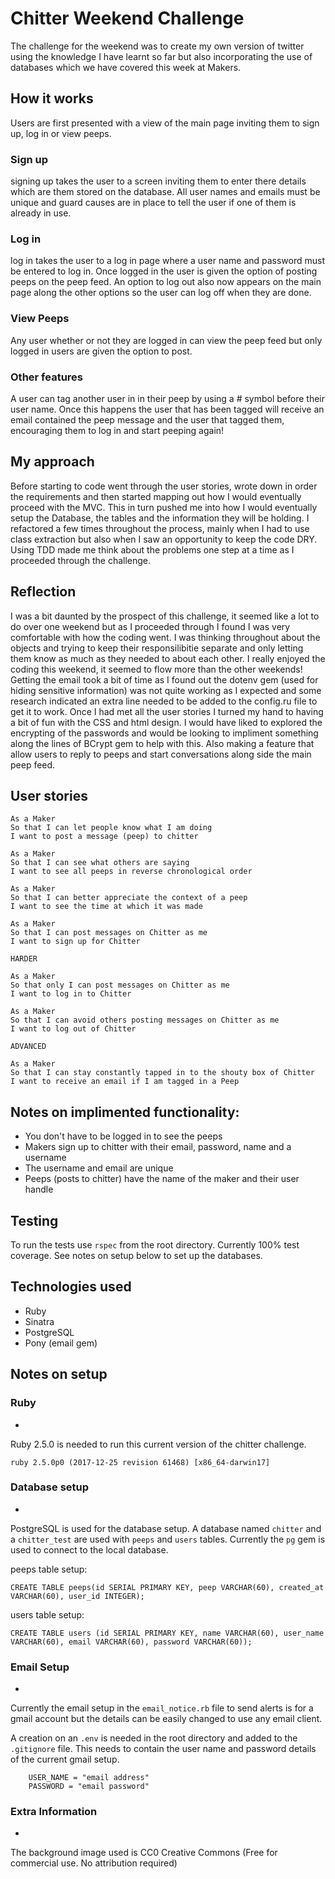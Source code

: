Chitter Weekend Challenge
============

The challenge for the weekend was to create my own version of twitter using the knowledge I have learnt so far but also incorporating the use of databases which we have covered this week at Makers.

## How it works
Users are first presented with a view of the main page inviting them to sign up, log in or view peeps.

### Sign up
signing up takes the user to a screen inviting them to enter there details which are them stored on the database. All user names and emails must be unique and guard causes are in place to tell the user if one of them is already in use.

### Log in
log in takes the user to a log in page where a user name and password must be entered to log in. Once logged in the user is given the option of posting peeps on the peep feed. An option to log out also now appears on the main page along the other options so the user can log off when they are done.

### View Peeps
Any user whether or not they are logged in can view the peep feed but only logged in users are given the option to post.

### Other features
A user can tag another user in in their peep by using a # symbol before their user name. Once this happens the user that has been tagged will receive an email contained the peep message and the user that tagged them, encouraging them to log in and start peeping again!

## My approach
Before starting to code went through the user stories, wrote down in order the requirements and then started mapping out how I would eventually proceed with the MVC. This in turn pushed me into how I would eventually setup the Database, the tables and the information they will be holding. I refactored a few times throughout the process, mainly when I had to use class extraction but also when I saw an opportunity to keep the code DRY. Using TDD made me think about the problems one step at a time as I proceeded through the challenge.

## Reflection
I was a bit daunted by the prospect of this challenge, it seemed like a lot to do over one weekend but as I proceeded through I found I was very comfortable with how the coding went. I was thinking throughout about the objects and trying to keep their responsilibitie separate and only letting them know as much as they needed to about each other. I really enjoyed the coding this weekend, it seemed to flow more than the other weekends! Getting the email took a bit of time as I found out the dotenv gem (used for hiding sensitive information) was not quite working as I expected and some research indicated an extra line needed to be added to the config.ru file to get it to work. Once I had met all the user stories I turned my hand to having a bit of fun with the CSS and html design. I would have liked to explored the encrypting of the passwords and would be looking to impliment something along the lines of BCrypt gem to help with this. Also making a feature that allow users to reply to peeps and start conversations along side the main peep feed.

## User stories
```
As a Maker
So that I can let people know what I am doing  
I want to post a message (peep) to chitter

As a Maker
So that I can see what others are saying  
I want to see all peeps in reverse chronological order

As a Maker
So that I can better appreciate the context of a peep
I want to see the time at which it was made

As a Maker
So that I can post messages on Chitter as me
I want to sign up for Chitter

HARDER

As a Maker
So that only I can post messages on Chitter as me
I want to log in to Chitter

As a Maker
So that I can avoid others posting messages on Chitter as me
I want to log out of Chitter

ADVANCED

As a Maker
So that I can stay constantly tapped in to the shouty box of Chitter
I want to receive an email if I am tagged in a Peep
```

Notes on implimented functionality:
------

* You don't have to be logged in to see the peeps
* Makers sign up to chitter with their email, password, name and a username
* The username and email are unique
* Peeps (posts to chitter) have the name of the maker and their user handle

## Testing
To run the tests use `rspec` from the root directory.
Currently 100% test coverage. See notes on setup below to set up the databases.

## Technologies used
- Ruby
- Sinatra
- PostgreSQL
- Pony (email gem)

## Notes on setup
### Ruby
-
Ruby 2.5.0 is needed to run this current version of the chitter challenge.

`ruby 2.5.0p0 (2017-12-25 revision 61468) [x86_64-darwin17]`


### Database setup
-
PostgreSQL is used for the database setup. A database named `chitter` and a `chitter_test` are used with `peeps` and `users` tables. Currently the `pg` gem is used to connect to the local database.

peeps table setup:

`CREATE TABLE peeps(id SERIAL PRIMARY KEY, peep
VARCHAR(60), created_at VARCHAR(60), user_id INTEGER);`

users table setup:

`CREATE TABLE users (id SERIAL PRIMARY KEY, name VARCHAR(60), user_name VARCHAR(60), email VARCHAR(60), password VARCHAR(60));`
		

### Email Setup
-
Currently the email setup in the `email_notice.rb` file to send alerts is for a gmail account but the details can be easily changed to use any email client.

A creation on an `.env` is needed in the root directory and added to the `.gitignore` file. This needs to contain the user name and password details of the current gmail setup.

		USER_NAME = "email address"
		PASSWORD = "email password"
		
### Extra Information
-

The background image used is CC0 Creative Commons (Free for commercial use. No attribution required)		
